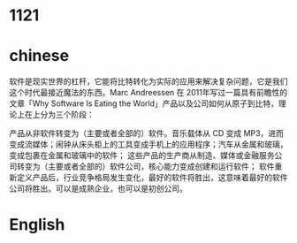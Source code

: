 # 1121

# chinese

软件是现实世界的杠杆，它能将比特转化为实际的应用来解决复杂问题，它是我们这个时代最接近魔法的东西。Marc Andreessen 在 2011年写过一篇具有前瞻性的文章「Why Software Is Eating the World」产品以及公司如何从原子到比特，理论上在上分为三个阶段：

产品从非软件转变为（主要或者全部的）软件。音乐载体从 CD 变成 MP3，进而变成流媒体；闹钟从床头柜上的工具变成手机上的应用程序；汽车从金属和玻璃，变成包裹在金属和玻璃中的软件；
这些产品的生产商从制造、媒体或金融服务公司转变为（主要或者全部的）软件公司，核心能力变成创建和运行软件；
软件重新定义产品后，行业竞争格局发生变化，最好的软件将胜出，这意味着最好的软件公司将胜出。可以是成熟企业，也可以是初创公司。


# English
